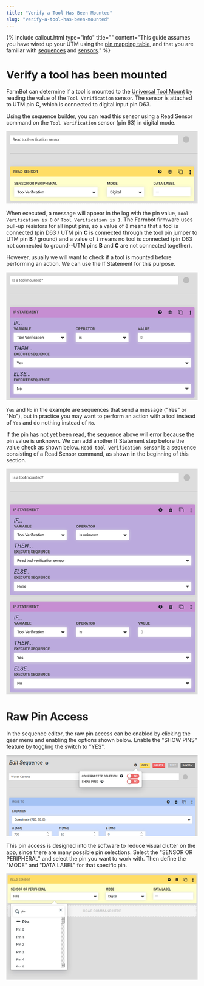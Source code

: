 ```yaml
---
title: "Verify a Tool Has Been Mounted"
slug: "verify-a-tool-has-been-mounted"
---
```



{%
include callout.html
type="info"
title=""
content="This guide assumes you have wired up your UTM using the [pin mapping table](https://genesis.farm.bot/docs/utm#pin-mapping), and that you are familiar with [sequences](../../Web-App/sequences.md) and [sensors](../../Web-App/controls/sensors.md)."
%}



# Verify a tool has been mounted

FarmBot can determine if a tool is mounted to the [Universal Tool Mount](https://genesis.farm.bot/docs/utm) by reading the value of the `Tool Verification` sensor. The sensor is attached to UTM pin **C**, which is connected to digital input pin D63.

Using the sequence builder, you can read this sensor using a <span class="fb-step fb-read-pin">Read Sensor</span> command on the `Tool Verification` sensor (pin 63) in digital mode.

![read_tool_sensor.png](_images/read_tool_sensor.png)

When executed, a message will appear in the log with the pin value, `Tool Verification is 0` or `Tool Verification is 1`. The Farmbot firmware uses pull-up resistors for all input pins, so a value of `0` means that a tool is connected (pin D63 / UTM pin **C** is connected through the tool pin jumper to UTM pin **B** / ground) and a value of `1` means no tool is connected (pin D63 not connected to ground--UTM pins **B** and **C** are not connected together).

However, usually we will want to check if a tool is mounted before performing an action. We can use the <span class="fb-step fb-if-statement">If Statement</span> for this purpose.

![is_a_tool_mounted.png](_images/is_a_tool_mounted.png)

`Yes` and `No` in the example are sequences that send a message ("Yes" or "No"), but in practice you may want to perform an action with a tool instead of `Yes` and do nothing instead of `No`.

If the pin has not yet been read, the sequence above will error because the pin value is unknown. We can add another <span class="fb-step fb-if-statement">If Statement</span> step before the value check as shown below. `Read tool verification sensor` is a sequence consisting of a <span class="fb-step fb-read-pin">Read Sensor</span> command, as shown in the beginning of this section.

![tool_mounted_check.png](_images/tool_mounted_check.png)



# Raw Pin Access

In the sequence editor, the raw pin access can be enabled by clicking the gear menu and enabling the options shown below. Enable the "SHOW PINS" feature by toggling the switch to "YES".

![PIN_ACCESS.png](_images/PIN_ACCESS.png)

This pin access is designed into the software to reduce visual clutter on the app, since there are many possible pin selections. Select the "SENSOR OR PERIPHERAL" and select the pin you want to work with. Then define the "MODE" and "DATA LABEL" for that specific pin.

![READ_SENSOR_.jpg](_images/READ_SENSOR_.jpg)

